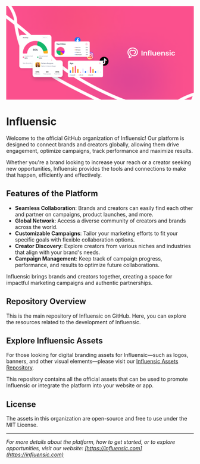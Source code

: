 ![Influensic Banner](../Github_Banner.png)

# Influensic

Welcome to the official GitHub organization of Influensic! Our platform is designed to connect brands and creators globally, allowing them drive engagement, optimize campaigns, track performance and maximize results.

Whether you're a brand looking to increase your reach or a creator seeking new opportunities, Influensic provides the tools and connections to make that happen, efficiently and effectively.

## Features of the Platform

- **Seamless Collaboration**: Brands and creators can easily find each other and partner on campaigns, product launches, and more.
- **Global Network**: Access a diverse community of creators and brands across the world.
- **Customizable Campaigns**: Tailor your marketing efforts to fit your specific goals with flexible collaboration options.
- **Creator Discovery**: Explore creators from various niches and industries that align with your brand's needs.
- **Campaign Management**: Keep track of campaign progress, performance, and results to optimize future collaborations.

Influensic brings brands and creators together, creating a space for impactful marketing campaigns and authentic partnerships.

## Repository Overview

This is the main repository of Influensic on GitHub. Here, you can explore the resources related to the development of Influensic.

## Explore Influensic Assets

For those looking for digital branding assets for Influensic—such as logos, banners, and other visual elements—please visit our [Influensic Assets Repository](https://github.com/influensicdev/assets).

This repository contains all the official assets that can be used to promote Influensic or integrate the platform into your website or app.

## License

The assets in this organization are open-source and free to use under the MIT License.

---

_For more details about the platform, how to get started, or to explore opportunities, visit our website: [https://influensic.com](https://influensic.com)_
